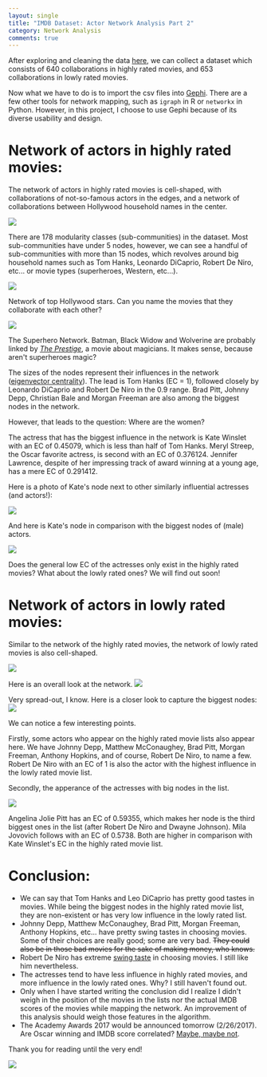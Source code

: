 ```yaml
---
layout: single
title: "IMDB Dataset: Actor Network Analysis Part 2"
category: Network Analysis
comments: true
---
```


After exploring and cleaning the data [here](https://katie-truong.github.io/IMDB_Part1/), we can collect a dataset which consists of 640 collaborations in highly rated movies, and 653 collaborations in lowly rated movies. 

Now what we have to do is to import the csv files into [Gephi](https://gephi.org/). There are a few other tools for network mapping, such as `igraph` in R or `networkx` in Python. However, in this project, I choose to use Gephi because of its diverse usability and design.

# Network of actors in highly rated movies:

The network of actors in highly rated movies is cell-shaped, with collaborations of not-so-famous actors in the edges, and a network of collaborations between Hollywood household names in the center.

![](images/good-1.png)

There are 178 modularity classes (sub-communities) in the dataset. Most sub-communities have under 5 nodes, however, we can see a handful of sub-communities with more than 15 nodes, which revolves around big household names such as Tom Hanks, Leonardo DiCaprio, Robert De Niro, etc... or movie types (superheroes, Western, etc...).

![](images/good-2.png)

Network of top Hollywood stars. Can you name the movies that they collaborate with each other?

![](images/good-5.png)

The Superhero Network. Batman, Black Widow and Wolverine are probably linked by [*The Prestige*](http://www.imdb.com/title/tt0482571/), a movie about magicians. It makes sense, because aren't superheroes magic?

The sizes of the nodes represent their influences in the network ([eigenvector centrality](https://en.wikipedia.org/wiki/Eigenvector_centrality)). The lead is Tom Hanks (EC = 1), followed closely by Leonardo DiCaprio and Robert De Niro in the 0.9 range. Brad Pitt, Johnny Depp, Christian Bale and Morgan Freeman are also among the biggest nodes in the network.

However, that leads to the question: Where are the women? 

The actress that has the biggest influence in the network is Kate Winslet with an EC of 0.45079, which is less than half of Tom Hanks. Meryl Streep, the Oscar favorite actress, is second with an EC of 0.376124. Jennifer Lawrence, despite of her impressing track of award winning at a young age, has a mere EC of 0.291412.

Here is a photo of Kate's node next to other similarly influential actresses (and actors!):

![](images/good-3.png)

And here is Kate's node in comparison with the biggest nodes of (male) actors.

![](images/good-7.png)

Does the general low EC of the actresses only exist in the highly rated movies? What about the lowly rated ones? We will find out soon!

# Network of actors in lowly rated movies:

Similar to the network of the highly rated movies, the network of lowly rated movies is also cell-shaped.

![](images/bad-9.png)

Here is an overall look at the network. 
![](images/bad-10.png)

Very spread-out, I know. Here is a closer look to capture the biggest nodes:
![](images/bad-11.png)

We can notice a few interesting points. 

Firstly, some actors who appear on the highly rated movie lists also appear here. We have Johnny Depp, Matthew McConaughey, Brad Pitt, Morgan Freeman, Anthony Hopkins, and of course, Robert De Niro, to name a few. Robert De Niro with an EC of 1 is also the actor with the highest influence in the lowly rated movie list. 

Secondly, the apperance of the actresses with big nodes in the list.

![](images/bad-2.png)

Angelina Jolie Pitt has an EC of 0.59355, which makes her node is the third biggest ones in the list (after Robert De Niro and Dwayne Johnson). Mila Jovovich follows with an EC of 0.5738. Both are higher in comparison with Kate Winslet's EC in the highly rated movie list.

# Conclusion:

- We can say that Tom Hanks and Leo DiCaprio has pretty good tastes in movies. While being the biggest nodes in the highly rated movie list, they are non-existent or has very low influence in the lowly rated list.
- Johnny Depp, Matthew McConaughey, Brad Pitt, Morgan Freeman, Anthony Hopkins, etc... have pretty swing tastes in choosing movies. Some of their choices are really good; some are very bad. ~~They could also be in those bad movies for the sake of making money, who knows.~~
- Robert De Niro has extreme [swing taste](http://www.nydailynews.com/entertainment/movies/best-worst-roles-robert-deniro-sad-career-article-1.2755017) in choosing movies. I still like him nevertheless.
- The actresses tend to have less influence in highly rated movies, and more influence in the lowly rated ones. Why? I still haven't found out.
- Only when I have started writing the conclusion did I realize I didn't weigh in the position of the movies in the lists nor the actual IMDB scores of the movies while mapping the network. An improvement of this analysis should weigh those features in the algorithm.
- The Academy Awards 2017 would be announced tomorrow (2/26/2017). Are Oscar winning and IMDB score correlated? [Maybe, maybe not](http://www.imdb.com/search/title?groups=oscar_best_picture_winners&sort=user_rating%2Casc).

Thank you for reading until the very end!

![](https://s-media-cache-ak0.pinimg.com/736x/7d/38/45/7d38457e6233ff9b9b42996f887a68f5.jpg)
